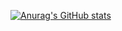 [![Anurag's GitHub stats](https://github-readme-stats.vercel.app/api?username=Masterain98&count_private=true&show_icons=true)](https://github.com/anuraghazra/github-readme-stats)

